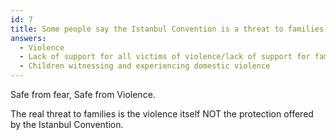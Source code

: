 ```yaml
---
id: 7
title: Some people say the Istanbul Convention is a threat to families.  The real threat to families is
answers:
  - Violence
  - Lack of support for all victims of violence/lack of support for families experiencing violence
  - Children witnessing and experiencing domestic violence
---
```

Safe from fear, Safe from Violence.

The real threat to families is the violence itself NOT the protection
offered by the Istanbul Convention.
